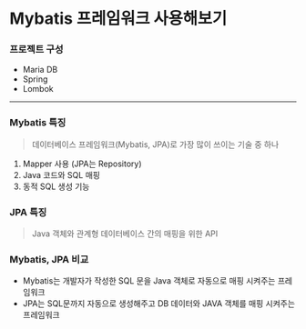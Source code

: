 # Mybatis 프레임워크 사용해보기
### 프로젝트 구성
+ Maria DB
+ Spring
+ Lombok
---
### Mybatis 특징
> 데이터베이스 프레임워크(Mybatis, JPA)로 가장 많이 쓰이는 기술 중 하나
1. Mapper 사용 (JPA는 Repository)
2. Java 코드와 SQL 매핑
3. 동적 SQL 생성 기능

### JPA 특징
> Java 객체와 관계형 데이터베이스 간의 매핑을 위한 API

### Mybatis, JPA 비교
+ Mybatis는 개발자가 작성한 SQL 문을 Java 객체로 자동으로 매핑 시켜주는 프레임워크
+ JPA는 SQL문까지 자동으로 생성해주고 DB 데이터와 JAVA 객체를 매핑 시켜주는 프레임워크 
